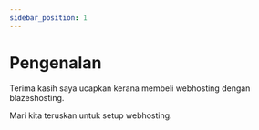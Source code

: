 ```yaml
---
sidebar_position: 1
---
```


# Pengenalan

Terima kasih saya ucapkan kerana membeli webhosting dengan blazeshosting.

Mari kita teruskan untuk setup webhosting.

